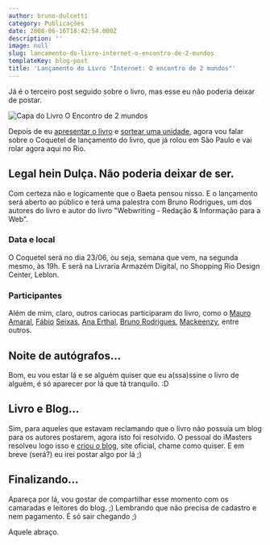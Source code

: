 ```yaml
---
author: bruno-dulcetti
category: Publicações
date: 2008-06-16T18:42:54.000Z
description: ''
image: null
slug: lancamento-do-livro-internet-o-encontro-de-2-mundos
templateKey: blog-post
title: 'Lançamento do Livro "Internet: O encontro de 2 mundos"'
---
```


Já é o terceiro post seguido sobre o livro, mas esse eu não poderia deixar de postar.

<img src="https://www.tishop.com.br/imagens/produtos/895/capa_grande.jpg" alt="Capa do Livro O Encontro de 2 mundos" />

Depois de eu <a href="/livro-o-encontro-de-dois-mundos">apresentar o livro</a> e <a href="/sorteio-do-livro-internet-o-encontro-de-2-mundos">sortear uma unidade</a>, agora vou falar sobre o Coquetel de lançamento do livro, que já rolou em São Paulo e vai rolar agora aqui no Rio.

## Legal hein Dulça. Não poderia deixar de ser.

Com certeza não e logicamente que o Baeta pensou nisso. E o lançamento será aberto ao público e terá uma palestra com Bruno Rodrigues, um dos autores do livro e autor do livro "Webwriting - Redação & Informação para a Web".

### Data e local

O Coquetel será no dia 23/06, ou seja, semana que vem, na segunda mesmo, às 19h. E será na Livraria Armazém Digital, no Shopping Rio Design Center, Leblon.

### Participantes

Além de mim, claro, outros cariocas participaram do livro, como o <a href="http://www.contemconteudo.org/">Mauro</a> <a href="http://carreirasolo.org/">Amaral</a>, <a href="http://blog.fabioseixas.com.br/">Fábio</a> <a href="http://www.camiseteria.com/">Seixas</a>, <a href="http://www.anaerthal.com.br/">Ana Erthal</a>, <a href="http://webinsider.uol.com.br/index.php/author/bruno-rodrigues">Bruno Rodrigues</a>, <a href="http://www.videolog.tv">Mackeenzy</a>, entre outros.

## Noite de autógrafos...

Bom, eu vou estar lá e se alguém quiser que eu a(ssa)ssine o livro de alguém, é só aparecer por lá que tá tranquilo. :D

## Livro e Blog...

Sim, para aqueles que estavam reclamando que o livro não possuía um blog para os autores postarem, agora isto foi resolvido. O pessoal do iMasters resolveu logo isso e <a href="http://www.oencontrode2mundos.com.br/">criou o blog</a>, site oficial, chame como quiser. E em breve (será?) eu irei postar algo por lá ;)

## Finalizando...

Apareça por lá, vou gostar de compartilhar esse momento com os camaradas e leitores do blog. ;) Lembrando que não precisa de cadastro e nem pagamento. É só sair chegando ;)

Aquele abraço.
